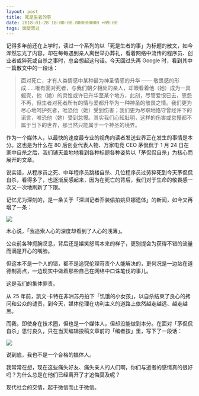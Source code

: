 ```yaml
---
layout: post
title: 死是生者的事
date: 2018-01-28 18:00:00.000000000 +09:00
tags: 面壁思过
---
```


记得多年前还在上学时，读过一个系列的以「死是生者的事」为标题的散文，如今浑然忘光了内容，却在每每遇到亲人离世举办葬礼，看着网络中流传的程序员、创业者或猝死或自杀之事时，总会想起这句话。今天回过头再 Google 时，看到其中一篇散文中的一段话：

> 面对死亡，才有人类情感中某种最为神圣情感的升华 —— 敬畏感的形成……唯有面对死者，与我们朝夕相处的亲人，却眼看着他（她）成为一具躯壳，他（她）的灵性或许已升华至某个地方，此刻，尽管爱恨已去，恩怨不再，但生者对死者所有的情与爱都升华为一种神圣的敬畏之情。我们更为尽心地呵护死者，唯恐他（她）受到伤害；我们更为尽职地恪守曾经许下的诺言，唯恐他（她）受到怠慢。其实我们心知肚明，这样的伤害或怠慢都不属于当下的世界，那当然只能属于一个神圣的境界。

作为一个媒体人，以最快的速度最专业的视角向读者发送业界正在发生的事情是本分。这也是为什么在 80 后创业代表人物、万家电竞 CEO 茅侃侃于 1 月 24 日在家中自杀之后，我们铺天盖地地看到各种标题各种姿势以「茅侃侃自杀」为核心而展开的文章。

说实话，从程序员之死、中年程序员跳楼自杀、几位程序员过劳猝死到今天茅侃侃自杀，看得多了，也逐渐反感起来，因为在死亡的背后，我们对于生命的敬畏感一次又一次地刷新了下限。

记忆尤为深刻的，是一条关于「深圳记者乔装偷拍姚贝娜遗体」的新闻，如今又再增了一条：

![](http://img.blog.csdn.net/20180126173555363)

木心说，「我追索人心的深度却看到了人心的浅薄」。

公众前各种扼腕叹息，背后还是嬉笑怒骂本来的样子，更别提会为获得不错的流量而满是开心的嘴脸。

但这本不是一个人的错，都不是追究伦理苛责个人能解决的，更何况是一边站在道德制高点，一边现实中做着那些自己在网络中口诛笔伐的事儿。

这是我们的集体罪责。

从 25 年前，凯文·卡特在非洲苏丹拍下「饥饿的小女孩」，以自杀结束了良心的拷问和公众的谴责，到今天，媒体伦理在功利主义的道路上依然越走越远、越走越黑。

而我，即使身在技术圈，但也是一个媒体人，但却没能做到本分。在面对「茅侃侃自杀」思忖良久，只在当天编辑投稿文章前的「编者按」里，写下了一段话：

![](http://img.blog.csdn.net/20180126174355378)

说到底，我也不是一个合格的媒体人。

我常常在想，现在这些痛失好友、痛失亲人的人们啊，你们与逝者的感情真的很好吗？为什么总是在他们已经离开了才追悔莫及呢？

现代社会的交情，起于微信而止于微信。